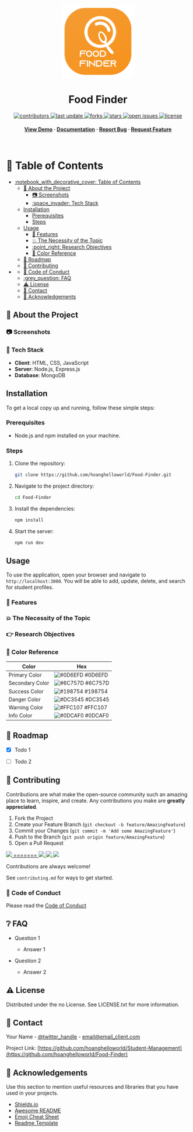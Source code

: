 <div align="center">

  <img src="assets/logo.png" alt="logo" width="200" height="auto" />
  <h1>Food Finder</h1>
  
  <p>
  </p>
  
<!-- Badges -->
<p>
  <a href="https://github.com/hoanghelloworld/Food-Finder/graphs/contributors">
    <img src="https://img.shields.io/github/contributors/hoanghelloworld/Food-Finder" alt="contributors" />
  </a>
  <a href="https://img.shields.io/github/last-commit/hoanghelloworld/Food-Finder">
    <img src="https://img.shields.io/github/last-commit/hoanghelloworld/Food-Finder" alt="last update" />
  </a>
  <a href="https://github.com/hoanghelloworld/Food-Finder/network/members">
    <img src="https://img.shields.io/github/forks/hoanghelloworld/Food-Finder" alt="forks" />
  </a>
  <a href="https://github.com/hoanghelloworld/Food-Finder/stargazers">
    <img src="https://img.shields.io/github/stars/hoanghelloworld/Food-Finder" alt="stars" />
  </a>
  <a href="https://github.com/hoanghelloworld/Food-Finder/issues/">
    <img src="https://img.shields.io/github/issues/hoanghelloworld/Food-Finder" alt="open issues" />
  </a>
  <a href="https://github.com/hoanghelloworld/Food-Finder/blob/main/LICENSE">
    <img src="https://img.shields.io/github/license/hoanghelloworld/Food-Finder.svg" alt="license" />
  </a>
</p>
   
<h4>
    <a href="https://drive.google.com/file/d/12TNA7xeSw3fuzKXwHYkH50rvptbiUShZ/view?usp=drive_link">View Demo</a>
  <span> · </span>
    <a href="https://drive.google.com/file/d/1bPu_aIvzJ_LO1Dn77H8vCEGfSRLKS6Fa/view?usp=drive_link">Documentation</a>
  <span> · </span>
    <a href="https://github.com/hoanghelloworld/Food-Finder/issues/">Report Bug</a>
  <span> · </span>
    <a href="https://github.com/hoanghelloworld/Food-Finder/issues/">Request Feature</a>
</h4>
</div>

<br />

<!-- Table of Contents -->
# :notebook_with_decorative_cover: Table of Contents

- [:notebook\_with\_decorative\_cover: Table of Contents](#notebook_with_decorative_cover-table-of-contents)
  - [:star2: About the Project](#star2-about-the-project)
    - [:camera: Screenshots](#camera-screenshots)
    - [:space\_invader: Tech Stack](#space_invader-tech-stack)
  - [Installation](#installation)
    - [Prerequisites](#prerequisites)
    - [Steps](#steps)
  - [Usage](#usage)
    - [:dart: Features](#dart-features)
    - [:collision: The Necessity of the Topic](#collision-the-necessity-of-the-topic)
    - [:point\_right: Research Objectives](#point_right-research-objectives)
    - [:art: Color Reference](#art-color-reference)
  - [:compass: Roadmap](#compass-roadmap)
  - [:wave: Contributing](#wave-contributing)
- [](#)
    - [:scroll: Code of Conduct](#scroll-code-of-conduct)
  - [:grey\_question: FAQ](#grey_question-faq)
  - [:warning: License](#warning-license)
  - [:handshake: Contact](#handshake-contact)
  - [:gem: Acknowledgements](#gem-acknowledgements)

<!-- About the Project -->
## :star2: About the Project

<!-- Screenshots -->
### :camera: Screenshots

<!-- TechStack -->
### :space_invader: Tech Stack

- **Client**: HTML, CSS, JavaScript
- **Server**: Node.js, Express.js
- **Database**: MongoDB

## Installation

To get a local copy up and running, follow these simple steps:

### Prerequisites

- Node.js and npm installed on your machine.

### Steps

1. Clone the repository:
    ```bash
    git clone https://github.com/hoanghelloworld/Food-Finder.git
    ```
2. Navigate to the project directory:
    ```bash
    cd Food-Finder
    ```
3. Install the dependencies:
    ```bash
    npm install
    ```
4. Start the server:
    ```bash
    npm run dev
    ```

## Usage

To use the application, open your browser and navigate to `http://localhost:3000`. You will be able to add, update, delete, and search for student profiles.

<!-- Features -->
### :dart: Features

### :collision: The Necessity of the Topic


### :point_right: Research Objectives


<!-- Color Reference -->
### :art: Color Reference

| Color          | Hex                                                                |
| -------------- | ------------------------------------------------------------------ |
| Primary Color  | ![#0D6EFD](https://via.placeholder.com/10/0D6EFD?text=+) #0D6EFD   |
| Secondary Color| ![#6C757D](https://via.placeholder.com/10/6C757D?text=+) #6C757D   |
| Success Color  | ![#198754](https://via.placeholder.com/10/198754?text=+) #198754   |
| Danger Color   | ![#DC3545](https://via.placeholder.com/10/DC3545?text=+) #DC3545   |
| Warning Color  | ![#FFC107](https://via.placeholder.com/10/FFC107?text=+) #FFC107   |
| Info Color     | ![#0DCAF0](https://via.placeholder.com/10/0DCAF0?text=+) #0DCAF0   |


<!-- Roadmap -->
## :compass: Roadmap

* [x] Todo 1
* [ ] Todo 2


<!-- Contributing -->
## :wave: Contributing

Contributions are what make the open-source community such an amazing place to learn, inspire, and create. Any contributions you make are **greatly appreciated**.

1. Fork the Project
2. Create your Feature Branch (`git checkout -b feature/AmazingFeature`)
3. Commit your Changes (`git commit -m 'Add some AmazingFeature'`)
4. Push to the Branch (`git push origin feature/AmazingFeature`)
5. Open a Pull Request
<a href="https://github.com/hoanghelloworld/Food-Finder/graphs/contributors">
  <img src="https://contrib.rocks/image?repo=hoanghelloworld/Food-Finder" />
=======
<a href="https://github.com/hoanghelloworld">
  <img src="https://contrib.rocks/image?repo=Louis3797/awesome-readme-template" />
</a>
<a href="https://github.com/trinhdz-dz">
  <img src="https://contrib.rocks/image?repo=Louis3797/awesome-readme-template" />
</a>
<a href="https://github.com/quankaka11">
  <img src="https://contrib.rocks/image?repo=Louis3797/awesome-readme-template" />
</a>

Contributions are always welcome!

See `contributing.md` for ways to get started.


<!-- Code of Conduct -->
### :scroll: Code of Conduct

Please read the [Code of Conduct](https://github.com/hoanghelloworld/Food-Finder/blob/master/CODE_OF_CONDUCT.md)

<!-- FAQ -->
## :grey_question: FAQ

- Question 1

  + Answer 1

- Question 2

  + Answer 2


<!-- License -->
## :warning: License

Distributed under the no License. See LICENSE.txt for more information.


<!-- Contact -->
## :handshake: Contact

Your Name - [@twitter_handle](https://twitter.com/twitter_handle) - email@email_client.com

Project Link: [https://github.com/hoanghelloworld/Student-Management](https://github.com/hoanghelloworld/Food-Finder)


<!-- Acknowledgments -->
## :gem: Acknowledgements

Use this section to mention useful resources and libraries that you have used in your projects.

 - [Shields.io](https://shields.io/)
 - [Awesome README](https://github.com/matiassingers/awesome-readme)
 - [Emoji Cheat Sheet](https://github.com/ikatyang/emoji-cheat-sheet/blob/master/README.md#travel--places)
 - [Readme Template](https://github.com/othneildrew/Best-README-Template)

